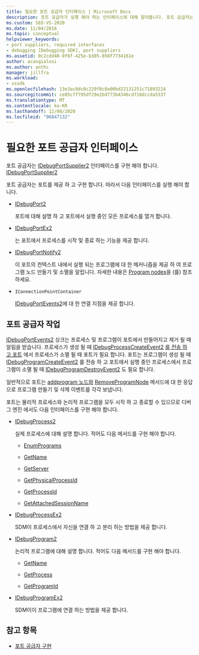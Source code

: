 ```yaml
---
title: 필요한 포트 공급자 인터페이스 | Microsoft Docs
description: 포트 공급자가 실행 해야 하는 인터페이스에 대해 알아봅니다. 포트 공급자는 포트를 제공 하 고 구현 합니다.
ms.custom: SEO-VS-2020
ms.date: 11/04/2016
ms.topic: conceptual
helpviewer_keywords:
- port suppliers, required interfaces
- debugging [Debugging SDK], port suppliers
ms.assetid: 0c2cdd40-9f6f-425e-b305-858f7734161e
author: acangialosi
ms.author: anthc
manager: jillfra
ms.workload:
- vssdk
ms.openlocfilehash: 13e3ac8dc0c229f0c0a00bd22131251c71893224
ms.sourcegitcommit: ce85cff795df29e2bd773b4346cd718dccda5337
ms.translationtype: MT
ms.contentlocale: ko-KR
ms.lasthandoff: 12/08/2020
ms.locfileid: "96847132"
---
```

# <a name="required-port-supplier-interfaces"></a>필요한 포트 공급자 인터페이스
포트 공급자는 [IDebugPortSupplier2](../../extensibility/debugger/reference/idebugportsupplier2.md) 인터페이스를 구현 해야 합니다. [IDebugPortSupplier2](../../extensibility/debugger/reference/idebugportsupplier2.md)

 포트 공급자는 포트를 제공 하 고 구현 합니다. 따라서 다음 인터페이스를 실행 해야 합니다.

- [IDebugPort2](../../extensibility/debugger/reference/idebugport2.md)

  포트에 대해 설명 하 고 포트에서 실행 중인 모든 프로세스를 열거 합니다.

- [IDebugPortEx2](../../extensibility/debugger/reference/idebugportex2.md)

  는 포트에서 프로세스를 시작 및 종료 하는 기능을 제공 합니다.

- [IDebugPortNotify2](../../extensibility/debugger/reference/idebugportnotify2.md)

  이 포트의 컨텍스트 내에서 실행 되는 프로그램에 대 한 메커니즘을 제공 하 여 프로그램 노드 만들기 및 소멸을 알립니다. 자세한 내용은 [Program nodes](../../extensibility/debugger/program-nodes.md)을 (를) 참조 하세요.

- `IConnectionPointContainer`

  [IDebugPortEvents2](../../extensibility/debugger/reference/idebugportevents2.md)에 대 한 연결 지점을 제공 합니다.

## <a name="port-supplier-operation"></a>포트 공급자 작업
 [IDebugPortEvents2](../../extensibility/debugger/reference/idebugportevents2.md) 싱크는 프로세스 및 프로그램이 포트에서 만들어지고 제거 될 때 알림을 받습니다. 프로세스가 생성 될 때 [IDebugProcessCreateEvent2](../../extensibility/debugger/reference/idebugprocesscreateevent2.md) [를 전송 하 고 포트](../../extensibility/debugger/reference/idebugprocessdestroyevent2.md) 에서 프로세스가 소멸 될 때 포트가 필요 합니다. 포트는 프로그램이 생성 될 때 [IDebugProgramCreateEvent2](../../extensibility/debugger/reference/idebugprogramcreateevent2.md) 를 전송 하 고 포트에서 실행 중인 프로세스에서 프로그램이 소멸 될 때 [IDebugProgramDestroyEvent2](../../extensibility/debugger/reference/idebugprogramdestroyevent2.md) 도 필요 합니다.

 일반적으로 포트는 [addprogram 노드와](../../extensibility/debugger/reference/idebugportnotify2-addprogramnode.md) [RemoveProgramNode](../../extensibility/debugger/reference/idebugportnotify2-removeprogramnode.md) 메서드에 대 한 응답으로 프로그램 만들기 및 삭제 이벤트를 각각 보냅니다.

 포트는 물리적 프로세스와 논리적 프로그램을 모두 시작 하 고 종료할 수 있으므로 디버그 엔진 에서도 다음 인터페이스를 구현 해야 합니다.

- [IDebugProcess2](../../extensibility/debugger/reference/idebugprocess2.md)

  실제 프로세스에 대해 설명 합니다. 적어도 다음 메서드를 구현 해야 합니다.

  - [EnumPrograms](../../extensibility/debugger/reference/idebugprocess2-enumprograms.md)

  - [GetName](../../extensibility/debugger/reference/idebugprocess2-getname.md)

  - [GetServer](../../extensibility/debugger/reference/idebugprocess2-getserver.md)

  - [GetPhysicalProcessId](../../extensibility/debugger/reference/idebugprocess2-getphysicalprocessid.md)

  - [GetProcessId](../../extensibility/debugger/reference/idebugprocess2-getprocessid.md)

  - [GetAttachedSessionName](../../extensibility/debugger/reference/idebugprocess2-getattachedsessionname.md)

- [IDebugProcessEx2](../../extensibility/debugger/reference/idebugprocessex2.md)

  SDM이 프로세스에서 자신을 연결 하 고 분리 하는 방법을 제공 합니다.

- [IDebugProgram2](../../extensibility/debugger/reference/idebugprogram2.md)

  논리적 프로그램에 대해 설명 합니다. 적어도 다음 메서드를 구현 해야 합니다.

  - [GetName](../../extensibility/debugger/reference/idebugprogram2-getname.md)

  - [GetProcess](../../extensibility/debugger/reference/idebugprogram2-getprocess.md)

  - [GetProgramId](../../extensibility/debugger/reference/idebugprogram2-getprogramid.md)

- [IDebugProgramEx2](../../extensibility/debugger/reference/idebugprogramex2.md)

  SDM이이 프로그램에 연결 하는 방법을 제공 합니다.

## <a name="see-also"></a>참고 항목
- [포트 공급자 구현](../../extensibility/debugger/implementing-a-port-supplier.md)
